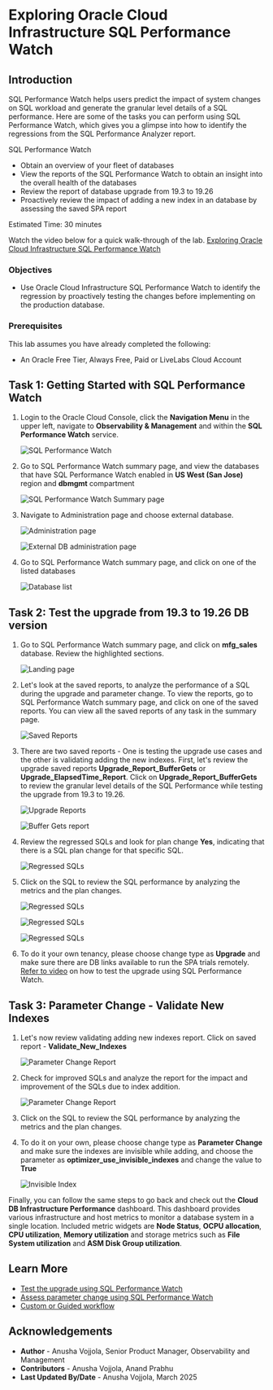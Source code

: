 # Exploring Oracle Cloud Infrastructure SQL Performance Watch

## Introduction

SQL Performance Watch helps users predict the impact of system changes on SQL workload and generate the granular level details of a SQL performance. Here are some of the tasks you can perform using SQL Performance Watch, which gives you a glimpse into how to identify the regressions from the SQL Performance Analyzer report.

SQL Performance Watch
-   Obtain an overview of your fleet of databases
-   View the reports of the SQL Performance Watch to obtain an insight into the overall health of the databases
-   Review the report of database upgrade from 19.3 to 19.26
-   Proactively review the impact of adding a new index in an database by assessing the saved SPA report


Estimated Time: 30 minutes

Watch the video below for a quick walk-through of the lab.
[Exploring Oracle Cloud Infrastructure SQL Performance Watch](videohub:1_mpf7rizz)

### Objectives

-   Use Oracle Cloud Infrastructure SQL Performance Watch to identify the regression by proactively testing the changes before implementing on the production database.

### Prerequisites

This lab assumes you have already completed the following:
- An Oracle Free Tier, Always Free, Paid or LiveLabs Cloud Account

## Task 1: Getting Started with SQL Performance Watch

1. Login to the Oracle Cloud Console, click the **Navigation Menu** in the upper left, navigate to **Observability & Management** and within the **SQL Performance Watch** service.

     ![SQL Performance Watch](./images/oandm-sqlwatch.png " ")

2.  Go to SQL Performance Watch summary page, and view the databases that have SQL Performance Watch enabled in **US West (San Jose)** region and **dbmgmt** compartment

     ![SQL Performance Watch Summary page](./images/sqlwatch-summary.png " ")

3.  Navigate to Administration page and choose external database.

     ![Administration page](./images/sqlwatch-admin.png " ")

     ![External DB administration page](./images/sqlwatch-external.png " ")

4. Go to SQL Performance Watch summary page, and click on one of the listed databases

     ![Database list](./images/sqlwatch-dblist.png " ")


## Task 2: Test the upgrade from 19.3 to 19.26 DB version

1. Go to SQL Performance Watch summary page, and click on **mfg\_sales** database. Review the highlighted sections.

     ![Landing page](./images/sqlwatchlandingpage.png " ")

2. Let's look at the saved reports, to analyze the performance of a SQL during the upgrade and parameter change. To view the reports, go to SQL Performance Watch summary page, and click on one of the saved reports. You can view all the saved reports of any task in the summary page.

     ![Saved Reports](./images/savedreports.png " ")

3.  There are two saved reports - One is testing the upgrade use cases and the other is validating adding the new indexes. First, let's review the upgrade saved reports **Upgrade\_Report\_BufferGets** or **Upgrade\_ElapsedTime\_Report**. Click on **Upgrade\_Report\_BufferGets** to review the granular level details of the SQL Performance while testing the upgrade from 19.3 to 19.26.

     ![Upgrade Reports](./images/upgrade-reports.png " ")

     ![Buffer Gets report](./images/upgrade-report-buffergets.png " ")

4. Review the regressed SQLs and look for plan change **Yes**, indicating that there is a SQL plan change for that specific SQL.    

     ![Regressed SQLs](./images/regressedsqls.png " ")

5. Click on the SQL to review the SQL performance by analyzing the metrics and the plan changes.
 
     ![Regressed SQLs](./images/metrics.png " ")

     ![Regressed SQLs](./images/beforeandafterplan.png " ")

     ![Regressed SQLs](./images/indexchanges.png " ")

6. To do it your own tenancy, please choose change type as **Upgrade** and make sure there are DB links available to run the SPA trials remotely. [Refer to video](https://youtu.be/C9qkLNqj5x4) on how to test the upgrade using SQL Performance Watch.


## Task 3: Parameter Change - Validate New Indexes

1. Let's now review validating adding new indexes report. Click on saved report - **Validate\_New\_Indexes** 

     ![Parameter Change Report](./images/validatingnewindexreport.png " ")

2. Check for improved SQLs and analyze the report for the impact and improvement of the SQLs due to index addition. 

     ![Parameter Change Report](./images/improvedsqls.png " ")

3. Click on the SQL to review the SQL performance by analyzing the metrics and the plan changes.

4. To do it on your own, please choose change type as **Parameter Change** and make sure the indexes are invisible while adding, and choose the parameter as **optimizer\_use\_invisible\_indexes** and change the value to **True**
 
     ![Invisible Index](./images/invisibleindex.png " ")


Finally, you can follow the same steps to go back and check out the **Cloud DB Infrastructure Performance** dashboard.  This dashboard provides various infrastructure and host metrics to monitor a database system in a single location.  Included metric widgets are **Node Status**, **OCPU allocation**, **CPU utilization**, **Memory utilization** and storage metrics such as **File System utilization** and **ASM Disk Group utilization**.

## Learn More

- [Test the upgrade using SQL Performance Watch](https://youtu.be/C9qkLNqj5x4)
- [Assess parameter change using SQL Performance Watch](https://youtu.be/whv2V9WTack)
- [Custom or Guided workflow](hhttps://youtu.be/yzo_zdmvUTE)


## Acknowledgements

- **Author** - Anusha Vojjola, Senior Product Manager, Observability and Management
- **Contributors** - Anusha Vojjola, Anand Prabhu
- **Last Updated By/Date** - Anusha Vojjola, March 2025